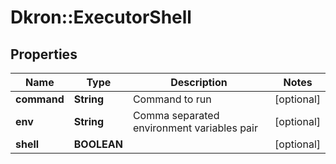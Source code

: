 # Dkron::ExecutorShell

## Properties
Name | Type | Description | Notes
------------ | ------------- | ------------- | -------------
**command** | **String** | Command to run | [optional] 
**env** | **String** | Comma separated environment variables pair | [optional] 
**shell** | **BOOLEAN** |  | [optional] 


